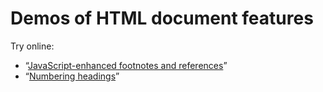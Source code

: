 Demos of HTML document features
===============================

Try online:

- “[JavaScript-enhanced footnotes and references](http://rauschma.github.com/html_demos/footnotes.html)”
- “[Numbering headings](http://rauschma.github.com/html_demos/numbering-headings.html)”
